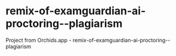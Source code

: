 # remix-of-examguardian-ai-proctoring--plagiarism
Project from Orchids.app - remix-of-examguardian-ai-proctoring--plagiarism
